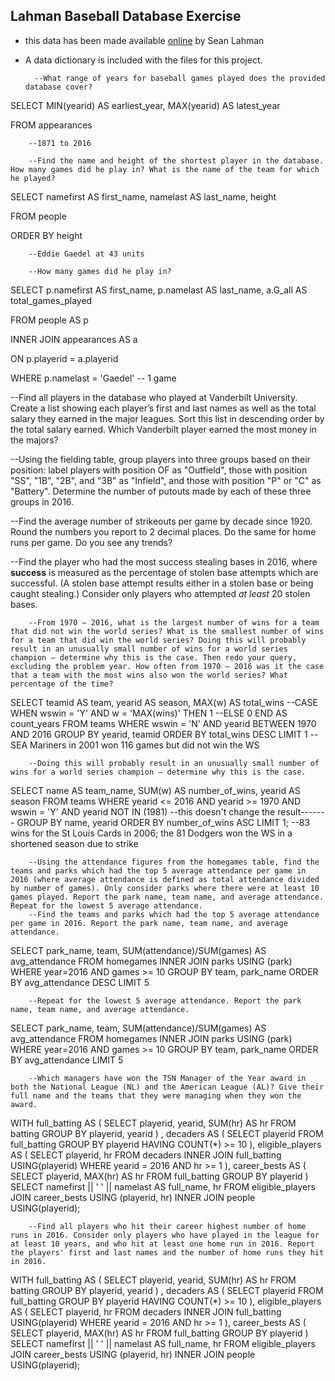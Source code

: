 ﻿## Lahman Baseball Database Exercise
- this data has been made available [online](http://www.seanlahman.com/baseball-archive/statistics/) by Sean Lahman
- A data dictionary is included with the files for this project.

		--What range of years for baseball games played does the provided database cover? 
SELECT MIN(yearid) AS earliest_year, MAX(yearid) AS latest_year

FROM appearances
		
		--1871 to 2016

		--Find the name and height of the shortest player in the database. How many games did he play in? What is the name of the team for which he played?
SELECT namefirst AS first_name, namelast AS last_name, height

FROM people

ORDER BY height 
		
		--Eddie Gaedel at 43 units  

		--How many games did he play in?
SELECT p.namefirst AS first_name, p.namelast AS last_name, a.G_all AS total_games_played

FROM people AS p

INNER JOIN appearances AS a

ON p.playerid = a.playerid

WHERE p.namelast = 'Gaedel'
		-- 1 game

--Find all players in the database who played at Vanderbilt University. Create a list showing each player’s first and last names as well as the total salary they earned in the major leagues. Sort this list in descending order by the total salary earned. Which Vanderbilt player earned the most money in the majors?
	
--Using the fielding table, group players into three groups based on their position: label players with position OF as "Outfield", those with position "SS", "1B", "2B", and "3B" as "Infield", and those with position "P" or "C" as "Battery". Determine the number of putouts made by each of these three groups in 2016.


--Find the average number of strikeouts per game by decade since 1920. Round the numbers you report to 2 decimal places. Do the same for home runs per game. Do you see any trends?
   

--Find the player who had the most success stealing bases in 2016, where __success__ is measured as the percentage of stolen base attempts which are successful. (A stolen base attempt results either in a stolen base or being caught stealing.) Consider only players who attempted _at least_ 20 stolen bases.
	

		--From 1970 – 2016, what is the largest number of wins for a team that did not win the world series? What is the smallest number of wins for a team that did win the world series? Doing this will probably result in an unusually small number of wins for a world series champion – determine why this is the case. Then redo your query, excluding the problem year. How often from 1970 – 2016 was it the case that a team with the most wins also won the world series? What percentage of the time?
SELECT teamid AS team, yearid AS season, MAX(w) AS total_wins
	--CASE WHEN wswin = 'Y' AND w = 'MAX(wins)' THEN 1
	--ELSE 0 END AS count_years
	FROM teams
	WHERE wswin = 'N'
	AND yearid BETWEEN 1970 AND 2016
	GROUP BY yearid, teamid
	ORDER BY total_wins DESC
	LIMIT 1
		--SEA Mariners in 2001 won 116 games but did not win the WS

		--Doing this will probably result in an unusually small number of wins for a world series champion – determine why this is the case.
SELECT name AS team_name, SUM(w) AS number_of_wins, yearid AS season
FROM teams
WHERE yearid <= 2016
	AND yearid >= 1970
	AND wswin = 'Y'
	AND yearid NOT IN (1981) --this doesn't change the result-------
GROUP BY name, yearid
ORDER BY number_of_wins ASC
LIMIT 1;
		--83 wins for the St Louis Cards in 2006; the 81 Dodgers won the WS in a shortened season due to strike

		--Using the attendance figures from the homegames table, find the teams and parks which had the top 5 average attendance per game in 2016 (where average attendance is defined as total attendance divided by number of games). Only consider parks where there were at least 10 games played. Report the park name, team name, and average attendance. Repeat for the lowest 5 average attendance.
		--Find the teams and parks which had the top 5 average attendance per game in 2016. Report the park name, team name, and average attendance.
SELECT park_name, team, SUM(attendance)/SUM(games) AS avg_attendance 
FROM homegames
INNER JOIN parks
USING (park)
WHERE year=2016
AND games >= 10
GROUP BY team, park_name
ORDER BY avg_attendance DESC
LIMIT 5 

		--Repeat for the lowest 5 average attendance. Report the park name, team name, and average attendance.
SELECT park_name, team, SUM(attendance)/SUM(games) AS avg_attendance 
FROM homegames
INNER JOIN parks
USING (park)
WHERE year=2016
AND games >= 10
GROUP BY team, park_name
ORDER BY avg_attendance
LIMIT 5

		--Which managers have won the TSN Manager of the Year award in both the National League (NL) and the American League (AL)? Give their full name and the teams that they were managing when they won the award.

WITH full_batting AS (
	SELECT
		playerid,
		yearid,
		SUM(hr) AS hr
	FROM batting
	GROUP BY playerid, yearid
)
,
decaders AS (
	SELECT
		playerid
	FROM full_batting
	GROUP BY playerid
	HAVING COUNT(*) >= 10
),
eligible_players AS (
	SELECT
		playerid,
		hr
	FROM decaders
	INNER JOIN full_batting
	USING(playerid)
	WHERE yearid = 2016 AND hr >= 1
),
career_bests AS (
	SELECT
		playerid,
		MAX(hr) AS hr
	FROM full_batting
	GROUP BY playerid
)
SELECT
	namefirst || ' ' || namelast AS full_name,
	hr
FROM eligible_players
JOIN career_bests
USING (playerid, hr)
INNER JOIN people
USING(playerid);

		--Find all players who hit their career highest number of home runs in 2016. Consider only players who have played in the league for at least 10 years, and who hit at least one home run in 2016. Report the players' first and last names and the number of home runs they hit in 2016.

WITH full_batting AS (
	SELECT
		playerid,
		yearid,
		SUM(hr) AS hr
	FROM batting
	GROUP BY playerid, yearid
)
,
decaders AS (
	SELECT
		playerid
	FROM full_batting
	GROUP BY playerid
	HAVING COUNT(*) >= 10
),
eligible_players AS (
	SELECT
		playerid,
		hr
	FROM decaders
	INNER JOIN full_batting
	USING(playerid)
	WHERE yearid = 2016 AND hr >= 1
),
career_bests AS (
	SELECT
		playerid,
		MAX(hr) AS hr
	FROM full_batting
	GROUP BY playerid
)
SELECT
	namefirst || ' ' || namelast AS full_name,
	hr
FROM eligible_players
JOIN career_bests
USING (playerid, hr)
INNER JOIN people
USING(playerid);
